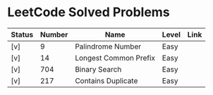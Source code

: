 # LeetCode Solved Problems

| Status | Number | Name                  | Level | Link |
|--------|--------|-----------------------|-------|------|
| [v]    | 9      | Palindrome Number     | Easy  |      |
| [v]    | 14     | Longest Common Prefix | Easy  |      |
| [v]    | 704    | Binary Search         | Easy  |      |
| [v]    | 217    | Contains Duplicate    | Easy  |      |
